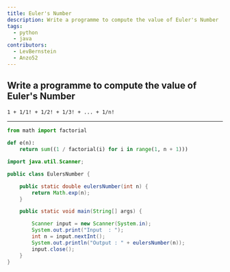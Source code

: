 ```yaml
---
title: Euler's Number
description: Write a programme to compute the value of Euler's Number
tags:
  - python
  - java
contributors:
  - LevBernstein
  - Anzo52
---
```


## Write a programme to compute the value of Euler's Number

```txt
1 + 1/1! + 1/2! + 1/3! + ... + 1/n!
```

---

<CodeBlock>

```python
from math import factorial

def e(n):
    return sum((1 / factorial(i) for i in range(1, n + 1)))
```

```java
import java.util.Scanner;

public class EulersNumber {

    public static double eulersNumber(int n) {
        return Math.exp(n);
    }

    public static void main(String[] args) {

        Scanner input = new Scanner(System.in);
        System.out.print("Input  : ");
        int n = input.nextInt();
        System.out.println("Output : " + eulersNumber(n));
        input.close();
    }
}
```

</CodeBlock>
